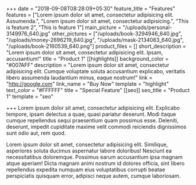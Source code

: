 +++
date = "2018-09-08T08:28:09+05:30"
feature_title = "Features"
features = ["Lorem ipsum dolor sit amet, consectetur adipisicing elit. Assumenda.", "Lorem ipsum dolor sit amet, consectetur adipisicing.", "This is feature 2", "This is feature 1"]
main_picture = "/uploads/personal-3149976_640.jpg"
other_pictures = ["/uploads/book-3294946_640.jpg", "/uploads/money-2696219_640.jpg", "/uploads/mask-2134083_640.jpg", "/uploads/book-2160539_640.png"]
product_files = []
short_description = "Lorem ipsum dolor sit amet, consectetur adipisicing elit. Ipsam, accusantium!"
title = "Product 1"
[[highlights]]
background_color = "#007AFF"
description = "Lorem ipsum dolor sit amet, consectetur adipisicing elit. Cumque voluptate soluta accusantium explicabo, veritatis libero assumenda laudantium minus, eaque nostrum!"
link = "http://google.com"
link_name = "Buy Now"
template = "highlight"
text_color = "#FFFFFF"
title = "Special Feature"
[[seo]]
seo_title = "Product 1"
template = "seo"

+++
Lorem ipsum dolor sit amet, consectetur adipisicing elit. Explicabo tempore, ipsam delectus a quae, quasi pariatur deserunt. Modi itaque cumque repellendus sequi praesentium quam possimus esse. Deleniti, deserunt, impedit cupiditate maxime velit commodi reiciendis dignissimos sunt odio aut, rem quod.

Lorem ipsum dolor sit amet, consectetur adipisicing elit. Similique, asperiores soluta ducimus aspernatur labore doloribus! Nesciunt ea necessitatibus doloremque. Possimus earum accusantium ipsa magnam atque aperiam! Dicta magnam animi nostrum id dolores officia, sint libero repellendus expedita numquam eius voluptatibus corrupti beatae perspiciatis quisquam error, adipisci neque autem, cumque laboriosam.